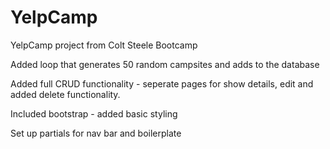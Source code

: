 # YelpCamp
 YelpCamp project from Colt Steele Bootcamp

Added loop that generates 50 random campsites and adds to the database

Added full CRUD functionality - seperate pages for show details, edit and added delete functionality.

Included bootstrap - added basic styling

Set up partials for nav bar and boilerplate